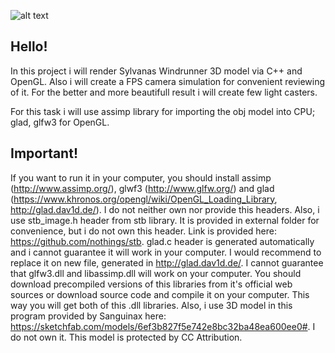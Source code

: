 ![alt text](https://raw.githubusercontent.com/SleepingSoul/Rendering_Sylvanas_Windrunner_model_via_OpenGL/master/result.gif)

Hello!
--------------------------------------

In this project i will render Sylvanas Windrunner 3D model via C++ and OpenGL.
Also i will create a FPS camera simulation for convenient reviewing of it.
For the better and more beautifull result i will create few light casters.

For this task i will use assimp library for importing the obj model into CPU;
glad, glfw3 for OpenGL.

Important!
--------
If you want to run it in your computer, you should install assimp (http://www.assimp.org/), glwf3 (http://www.glfw.org/)
and glad (https://www.khronos.org/opengl/wiki/OpenGL_Loading_Library, http://glad.dav1d.de/). I do not neither own nor provide
this headers.
Also, i use stb_image.h header from stb library. It is provided in external folder for convenience, but i do not own this header.
Link is provided here: https://github.com/nothings/stb.
glad.c header is generated automatically and i cannot guarantee it will work in your computer. I would recommend to replace it on new
file, generated in http://glad.dav1d.de/.
I cannot guarantee that glfw3.dll and libassimp.dll will work on your computer. You should download precompiled versions of this
libraries from it's official web sources or download source code and compile it on your computer. This way you will get both of this
.dll libraries.
Also, i use 3D model in this program provided by Sanguinax here: https://sketchfab.com/models/6ef3b827f5e742e8bc32ba48ea600ee0#.
I do not own it. This model is protected by CC Attribution.
